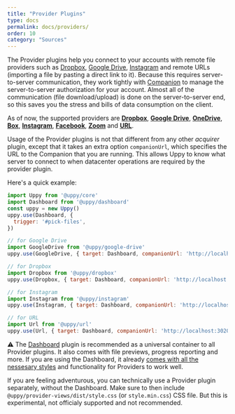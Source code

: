 ```yaml
---
title: "Provider Plugins"
type: docs
permalink: docs/providers/
order: 10
category: "Sources"
---
```


The Provider plugins help you connect to your accounts with remote file providers such as [Dropbox](https://dropbox.com), [Google Drive](https://drive.google.com), [Instagram](https://instagram.com) and remote URLs (importing a file by pasting a direct link to it). Because this requires server-to-server communication, they work tightly with [Companion](https://github.com/transloadit/uppy/tree/master/packages/%40uppy/companion) to manage the server-to-server authorization for your account. Almost all of the communication (file download/upload) is done on the server-to-server end, so this saves you the stress and bills of data consumption on the client.

As of now, the supported providers are [**Dropbox**](/docs/dropbox), [**Google Drive**](/docs/google-drive), [**OneDrive**](/docs/onedrive/), [**Box**](/docs/box/), [**Instagram**](/docs/instagram), [**Facebook**](/docs/facebook/), [**Zoom**](/docs/zoom/) and [**URL**](/docs/url).

Usage of the Provider plugins is not that different from any other *acquirer* plugin, except that it takes an extra option `companionUrl`, which specifies the URL to the Companion that you are running. This allows Uppy to know what server to connect to when datacenter operations are required by the provider plugin.

Here's a quick example:

<!-- eslint-disable import/first, import/newline-after-import -->

```js
import Uppy from '@uppy/core'
import Dashboard from '@uppy/dashboard'
const uppy = new Uppy()
uppy.use(Dashboard, {
  trigger: '#pick-files',
})

// for Google Drive
import GoogleDrive from '@uppy/google-drive'
uppy.use(GoogleDrive, { target: Dashboard, companionUrl: 'http://localhost:3020' })

// for Dropbox
import Dropbox from '@uppy/dropbox'
uppy.use(Dropbox, { target: Dashboard, companionUrl: 'http://localhost:3020' })

// for Instagram
import Instagram from '@uppy/instagram'
uppy.use(Instagram, { target: Dashboard, companionUrl: 'http://localhost:3020' })

// for URL
import Url from '@uppy/url'
uppy.use(Url, { target: Dashboard, companionUrl: 'http://localhost:3020' })
```

⚠️ The [Dashboard](/docs/dashboard) plugin is recommended as a universal container to all Provider plugins. It also comes with file previews, progress reporting and more. If you are using the Dashboard, it already [comes with all the nessesary styles](/docs/dashboard/#CSS) and functionality for Providers to work well.

If you are feeling adventurous, you can technically use a Provider plugin separately, without the Dashboard. Make sure to then include `@uppy/provider-views/dist/style.css` (or `style.min.css`) CSS file. But this is experimental, not officialy supported and not recommended.
